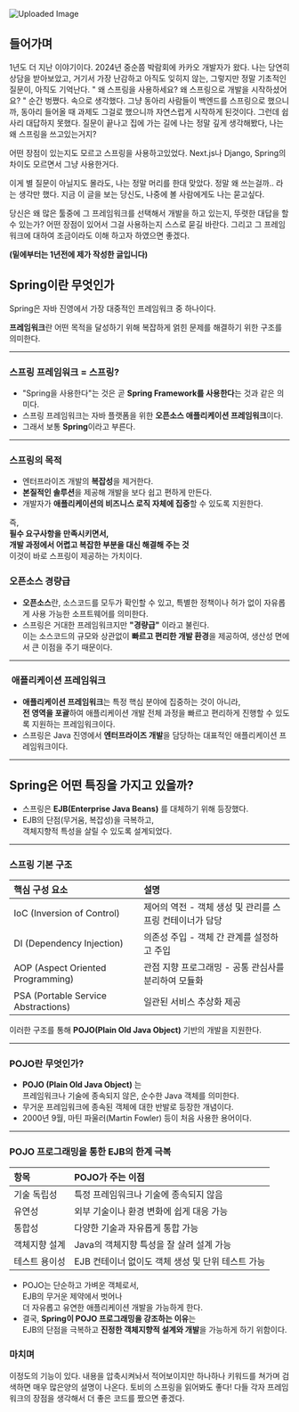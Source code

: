 ![Uploaded Image](https://gamzatech-bucket.s3.ap-northeast-2.amazonaws.com/post-images/72/2fe7bbd4-8abe-45b0-92dd-438ceb7c3628_image.png)

## 들어가며

1년도 더 지난 이야기이다. 2024년 중순쯤 박람회에 카카오 개발자가 왔다. 나는 당연히 상담을
받아보았고, 거기서 가장 난감하고 아직도 잊히지 않는, 그렇지만 정말 기초적인 질문이, 아직도
기억난다. " 왜 스프링을 사용하세요? 왜 스프링으로 개발을 시작하셨어요? " 순간 벙쪘다.
속으로 생각했다. 그냥 동아리 사람들이 백엔드를 스프링으로 했으니까, 동아리 들어올 때
과제도 그걸로 했으니까 자연스럽게 시작하게 된것이다. 그런데 쉽사리 대답하지 못했다.
질문이 끝나고 집에 가는 길에 나는 정말 깊게 생각해봤다, 나는 왜 스프링을 쓰고있는거지?

어떤 장점이 있는지도 모르고 스프링을 사용하고있었다. Next.js나 Django, Spring의
차이도 모르면서 그냥 사용한거다.

이게 별 질문이 아닐지도 몰라도, 나는 정말 머리를 한대 맞았다. 정말 왜 쓰는걸까..
라는 생각만 했다. 지금 이 글을 보는 당신도, 나중에 볼 사람에게도 나는 묻고싶다.

당신은 왜 많은 툴중에 그 프레임워크를 선택해서 개발을 하고 있는지, 
뚜렷한 대답을 할 수 있는가? 어떤 장점이 있어서 그걸 사용하는지 스스로 묻길 바란다. 
그리고 그 프레임워크에 대하여 조금이라도 이해 하고자 하였으면 좋겠다. 

**(밑에부터는 1년전에 제가 작성한 글입니다)**

##  Spring이란 무엇인가

Spring은 자바 진영에서 가장 대중적인 프레임워크 중 하나이다.

**프레임워크**란 어떤 목적을 달성하기 위해 복잡하게 얽힌 문제를 해결하기 위한 구조를 의미한다.

---

###  스프링 프레임워크 = 스프링?

- "Spring을 사용한다"는 것은 곧 **Spring Framework를 사용한다**는 것과 같은 의미다.
- 스프링 프레임워크는 자바 플랫폼을 위한 **오픈소스 애플리케이션 프레임워크**이다.
- 그래서 보통 **Spring**이라고 부른다.

---

###  스프링의 목적

- 엔터프라이즈 개발의 **복잡성**을 제거한다.
- **본질적인 솔루션**을 제공해 개발을 보다 쉽고 편하게 만든다.
- 개발자가 **애플리케이션의 비즈니스 로직 자체에 집중**할 수 있도록 지원한다.

즉,  
**필수 요구사항을 만족시키면서,  
개발 과정에서 어렵고 복잡한 부분을 대신 해결해 주는 것**  
이것이 바로 스프링이 제공하는 가치이다.

###  오픈소스 경량급

- **오픈소스**란, 소스코드를 모두가 확인할 수 있고, 특별한 정책이나 허가 없이 자유롭게 사용 가능한 소프트웨어를 의미한다.
- 스프링은 거대한 프레임워크지만 **"경량급"** 이라고 불린다.  
  이는 소스코드의 규모와 상관없이 **빠르고 편리한 개발 환경**을 제공하여, 생산성 면에서 큰 이점을 주기 때문이다.

---

### ️ 애플리케이션 프레임워크

- **애플리케이션 프레임워크**는 특정 핵심 분야에 집중하는 것이 아니라,  
  **전 영역을 포괄**하여 애플리케이션 개발 전체 과정을 빠르고 편리하게 진행할 수 있도록 지원하는 프레임워크이다.
- 스프링은 Java 진영에서 **엔터프라이즈 개발**을 담당하는 대표적인 애플리케이션 프레임워크이다.

---

##  Spring은 어떤 특징을 가지고 있을까?

- 스프링은 **EJB(Enterprise Java Beans)** 를 대체하기 위해 등장했다.
- EJB의 단점(무거움, 복잡성)을 극복하고,  
  객체지향적 특성을 살릴 수 있도록 설계되었다.

---

###  스프링 기본 구조

| 핵심 구성 요소 | 설명 |
|:--------------|:-----|
| IoC (Inversion of Control) | 제어의 역전 - 객체 생성 및 관리를 스프링 컨테이너가 담당 |
| DI (Dependency Injection) | 의존성 주입 - 객체 간 관계를 설정하고 주입 |
| AOP (Aspect Oriented Programming) | 관점 지향 프로그래밍 - 공통 관심사를 분리하여 모듈화 |
| PSA (Portable Service Abstractions) | 일관된 서비스 추상화 제공 |

이러한 구조를 통해 **POJO(Plain Old Java Object)** 기반의 개발을 지원한다.

---

###  POJO란 무엇인가?

- **POJO (Plain Old Java Object)** 는  
  프레임워크나 기술에 종속되지 않은, 순수한 Java 객체를 의미한다.
- 무거운 프레임워크에 종속된 객체에 대한 반발로 등장한 개념이다.
- 2000년 9월, 마틴 파울러(Martin Fowler) 등이 처음 사용한 용어이다.

---

### POJO 프로그래밍을 통한 EJB의 한계 극복

| 항목 | POJO가 주는 이점 |
|:----|:-----------------|
| 기술 독립성 | 특정 프레임워크나 기술에 종속되지 않음 |
| 유연성 | 외부 기술이나 환경 변화에 쉽게 대응 가능 |
| 통합성 | 다양한 기술과 자유롭게 통합 가능 |
| 객체지향 설계 | Java의 객체지향 특성을 잘 살려 설계 가능 |
| 테스트 용이성 | EJB 컨테이너 없이도 객체 생성 및 단위 테스트 가능 |

- POJO는 단순하고 가벼운 객체로서,  
  EJB의 무거운 제약에서 벗어나  
  더 자유롭고 유연한 애플리케이션 개발을 가능하게 한다.
- 결국, **Spring이 POJO 프로그래밍을 강조하는 이유**는  
  EJB의 단점을 극복하고 **진정한 객체지향적 설계와 개발**을 가능하게 하기 위함이다.

### 마치며
이정도의 기능이 있다. 내용을 압축시켜놔서 적어보이지만 하나하나 키워드를 쳐가며 검색하면
매우 많은양의 설명이 나온다. 토비의 스프링을 읽어봐도 좋다! 다들 각자 프레임워크의 장점을
생각해서 더 좋은 코드를 짰으면 좋겠다.